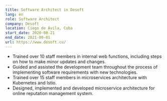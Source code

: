 ```yaml
---
title: Software Architect in Desoft
lang: en
role: Software Architect
company: Desoft
location: Ciego de Ávila, Cuba
start_date: 2020-08-21
end_date: 2021-09-01
url: https://www.desoft.cu/
---
```

* Trained over 10 staff members in internal web functions, including steps on how to make minor updates and changes.
* Guided and assisted the development team throughout the process of implementing software requirements with new technologies.
* Trained over 15 staff members in microservices architecture with Kubernetes and Istio.
* Designed, implemented and developed microservice architecture for online reputation management system.
